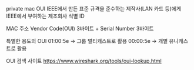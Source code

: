 private mac
OUI
IEEE에서 만든 표준 규격을 준수하는 제작사(LAN 카드 등)에게 IEEE에서 부여하는 제조회사 식별 ID

MAC 주소
Vendor Code(OUI) 3바이트 + Serial Number 3바이트

특별한 용도의 OUI
01:00:5e -> 그룹 멀티캐스트로 활용
00:00:5e -> 개별 유니캐스트로 활용


OUI 검색 사이트
https://www.wireshark.org/tools/oui-lookup.html